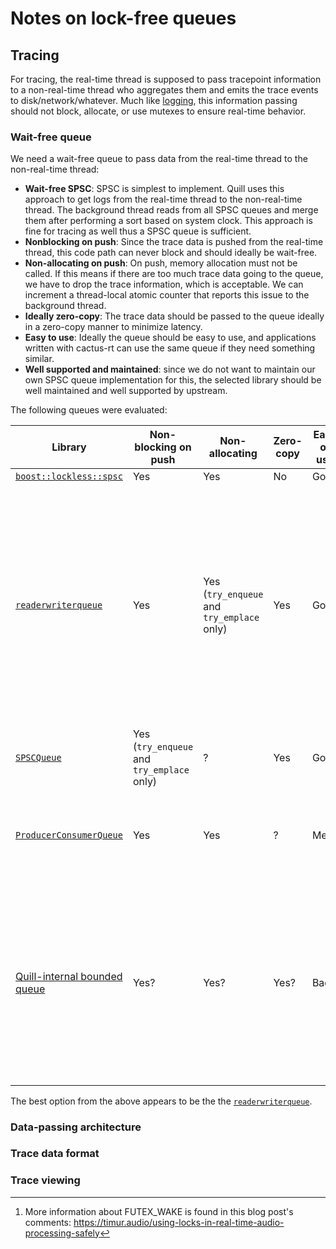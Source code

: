 Notes on lock-free queues
=========================

Tracing
-------

For tracing, the real-time thread is supposed to pass tracepoint information to
a non-real-time thread who aggregates them and emits the trace events to
disk/network/whatever. Much like [logging](logging.md), this information passing
should not block, allocate, or use mutexes to ensure real-time behavior.

### Wait-free queue

We need a wait-free queue to pass data from the real-time thread to the
non-real-time thread:

- **Wait-free SPSC**: SPSC is simplest to implement. Quill uses this approach to
  get logs from the real-time thread to the non-real-time thread. The background
  thread reads from all SPSC queues and merge them after performing a sort based
  on system clock. This approach is fine for tracing as well thus a SPSC queue
  is sufficient.
- **Nonblocking on push**: Since the trace data is pushed from the real-time
  thread, this code path can never block and should ideally be wait-free.
- **Non-allocating on push**: On push, memory allocation must not be called. If
  this means if there are too much trace data going to the queue, we have to
  drop the trace information, which is acceptable. We can increment a
  thread-local atomic counter that reports this issue to the background thread.
- **Ideally zero-copy**: The trace data should be passed to the queue ideally in
  a zero-copy manner to minimize latency.
- **Easy to use**: Ideally the queue should be easy to use, and applications
  written with cactus-rt can use the same queue if they need something similar.
- **Well supported and maintained**: since we do not want to maintain our own
  SPSC queue implementation for this, the selected library should be well
  maintained and well supported by upstream.

The following queues were evaluated:

| Library | Non-blocking on push | Non-allocating | Zero-copy | Easy of use | Maintenance | Notes |
|---------|----------------------|----------------|-----------|-------------|-------------|-------|
| [`boost::lockless::spsc`][boost-spsc] | Yes | Yes | No | Good | Meh | |
| [`readerwriterqueue`][readerwriterqueue] | Yes | Yes (`try_enqueue` and `try_emplace` only) | Yes | Good | Good? | Has a version that's blocking for pop using `sem_wait` and `sem_post`, which internally uses a futex which cannot be used in real time? Need to see what `futex_wait` does... [^1]; Has an exception-free version based on compile definition; |
| [`SPSCQueue`][rigtorp-spsc] | Yes (`try_enqueue` and `try_emplace` only) | ? | Yes | Good | ?  | |
| [`ProducerConsumerQueue`][folly-producerconsumer] | Yes | Yes | ? | Meh | Good? | Facebook maintains this as a part of a larger library which might be annoying to pull |
| [Quill-internal bounded queue][quill-queue] | Yes? | Yes? | Yes? | Bad | Good | This is an internal implementation specific for the Quill logging library. While it would be nice to be able to reuse this queue to minimize the amount of dependencies, this might not realistically realistic. |

[boost-spsc]: https://www.boost.org/doc/libs/1_78_0/doc/html/boost/lockfree/spsc_queue.html
[readerwriterqueue]: https://github.com/cameron314/readerwriterqueue
[rigtorp-spsc]: https://github.com/rigtorp/SPSCQueue
[folly-producerconsumer]: https://github.com/facebook/folly/blob/main/folly/docs/ProducerConsumerQueue.md
[quill-queue]: https://github.com/odygrd/quill/blob/v3.1.0/quill/include/quill/detail/spsc_queue/BoundedQueue.h

The best option from the above appears to be the the [`readerwriterqueue`][readerwriterqueue].

[^1]: More information about FUTEX_WAKE is found in this blog post's comments: https://timur.audio/using-locks-in-real-time-audio-processing-safely

### Data-passing architecture

### Trace data format

### Trace viewing
